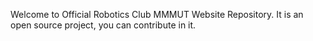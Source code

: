 Welcome to Official Robotics Club MMMUT Website Repository.
It is an open source project, you can contribute in it.
